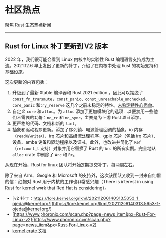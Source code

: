 # 社区热点

聚焦 Rust 生态热点新闻

---

## Rust for Linux 补丁更新到 V2 版本

2022 年，我们很可能会看到 Linux 内核中的实验性 Rust 编程语言支持成为主流。2021.12.6 早上发出了更新的补丁，介绍了在内核中处理 Rust 的初始支持和基础设施。

这次更新的内容包括：

1. 升级到了最新 Stable 编译器和 Rust 2021 edition 。因此可以摆脱了 `const_fn_transmute`，`const_panic`、`const_unreachable_unchecked`、`core_panic` 和`try_reserve` 这几个之前未稳定的特性。[未稳定特性心愿单]( https://github.com/Rust-for-Linux/linux/issues/2)。
2. 自定义 `core` 和 `alloc`。为 `alloc` 添加了更加模块化的选项，以便禁用一些他们不需要的功能：`no_rc` 和 `no_sync`，主要是为上游 Rust 项目添加。
3.  更严格的代码、文档和新的  `lint`。
4. 抽象和驱动程序更新。添加了序列锁、电源管理回调的抽象，io 内存（`readX`/`writeX`）、irq 芯片和高级流处理程序，gpio 芯片（包括 irq 芯片）、设备、amba 设备和驱动程序以及证书。此外，也改进并简化了 `Ref`（`refcount_t` 支持）对象并用它替换了 Rust 的 `Arc` 的所有实例。完全地从 `alloc` crate 中删除了 `Arc` 和 `Rc`。

从现在开始，Rust for linux 团队将开始定期提交补丁，每两周左右。

除了来自 Arm、Google 和 Microsoft 的支持外，这次该团队又收到一封来自红帽的信：红帽对 Rust 用于内核的工作也非常感兴趣（There is interest in using Rust for kernel work that Red Hat  is considering）。

- [v2 补丁：https://lore.kernel.org/lkml/20211206140313.5653-1-ojeda@kernel.org/](https://lore.kernel.org/lkml/20211206140313.5653-1-ojeda@kernel.org/)
- [https://www.phoronix.com/scan.php?page=news_item&px=Rust-For-Linux-v2](https://www.phoronix.com/scan.php?page=news_item&px=Rust-For-Linux-v2)
- [kernel  crate 文档](https://rust-for-linux.github.io/docs/kernel/)

